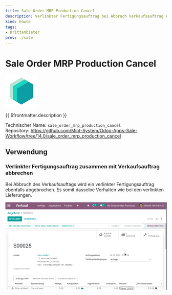```yaml
---
title: Sale Order MRP Production Cancel
description: Verlinkter Fertigungsauftrag bei Abbruch Verkaufsauftrag ebenfalls abbrechen.
kind: howto
tags:
- Drittanbieter
prev: ./sale
---
```

# Sale Order MRP Production Cancel
![icon_oms_box](attachments/icons_odoo_mint_system.png)

{{ $frontmatter.description }}

Technischer Name: `sale_order_mrp_production_cancel`\
Repository: <https://github.com/Mint-System/Odoo-Apps-Sale-Workflow/tree/14.0/sale_order_mrp_production_cancel>

## Verwendung

### Verlinkter Fertigungsauftrag zusammen mit Verkaufsauftrag abbrechen

Bei Abbruch des Verkaufsauftags wird ein verlinkter Fertigungsauftrag ebenfalls abgebrochen. Es somit dasselbe Verhalten wie bei den verlinkten Lieferungen.

![Sale Order MRP Production Cancel](attachments/Sale%20Order%20MRP%20Production%20Cancel.gif)